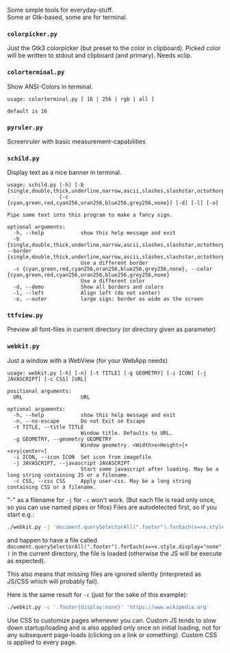 Some simple tools for everyday-stuff.  
Some ar Gtk-based, some are for terminal.

### `colorpicker.py`

Just the Gtk3 colorpicker (but preset to the color in clipboard). Picked color 
will be written to stdout and clipboard (and primary). Needs xclip.

### `colorterminal.py`

Show ANSI-Colors in terminal. 

```text
usage: colorterminal.py [ 16 | 256 | rgb | all ]

default is 16
```

### `pyruler.py`

Screenruler with basic measurement-capabilities


### `schild.py`

Display text as a nice banner in terminal.

```text
usage: schild.py [-h] [-b {single,double,thick,underline,narrow,ascii,slashes,slashstar,octothorpe,none}]
                 [-c {cyan,green,red,cyan256,oran256,blue256,grey256,none}] [-d] [-l] [-o]

Pipe some text into this program to make a fancy sign.

optional arguments:
  -h, --help            show this help message and exit
  -b {single,double,thick,underline,narrow,ascii,slashes,slashstar,octothorpe,none}, --border {single,double,thick,underline,narrow,ascii,slashes,slashstar,octothorpe,none}
                        Use a different border
  -c {cyan,green,red,cyan256,oran256,blue256,grey256,none}, --color {cyan,green,red,cyan256,oran256,blue256,grey256,none}
                        Use a different color
  -d, --demo            Show all borders and colors
  -l, --left            Align left (do not center)
  -o, --outer           large sign: border as wide as the screen

```

### `ttfview.py`

Preview all font-files in current directory (or directory given as parameter)


### `webkit.py`

Just a window with a WebView (for your WebApp needs)

```text
usage: webkit.py [-h] [-n] [-t TITLE] [-g GEOMETRY] [-i ICON] [-j JAVASCRIPT] [-c CSS] [URL]

positional arguments:
  URL                   URL

optional arguments:
  -h, --help            show this help message and exit
  -n, --no-escape       Do not Exit on Escape
  -t TITLE, --title TITLE
                        Window title. Defaults to URL.
  -g GEOMETRY, --geometry GEOMETRY
                        Window geometry. <Width>x<Height>[+<x+y|center>]
  -i ICON, --icon ICON  Set icon from imagefile
  -j JAVASCRIPT, --javascript JAVASCRIPT
                        Start some javascript after loading. May be a long string containing JS or a filename.
  -c CSS, --css CSS     Apply user-css. May be a long string containing CSS or a filename.

```
"-" as a filename for `-j` for `-c` won't work. (But each file is read only 
once, so you can use named pipes or fifos) Files are autodetected first, so if 
you start e.g.:
```sh
./webkit.py -j 'document.querySelectorAll(".footer").forEach(x=>x.style.display="none")' 'https://www.wikipedia.org'
```
and happen to have a file called `document.querySelectorAll(".footer").forEach(x=>x.style.display="none")`
in the current directory, the file is loaded (otherwise the JS will be execute as expected).

This also means that missing files are ignored silently (interpreted as JS/CSS 
which will probably fail).

Here is the same result for `-c` (just for the sake of this example):
```sh
./webkit.py -c '.footer{display:none}' 'https://www.wikipedia.org'
```

Use CSS to customize pages whenever you can. Custom JS tends to slow down 
startup/loading and is also applied only once on initial loading, not for any 
subsequent page-loads (clicking on a link or something).
Custom CSS is applied to every page.
